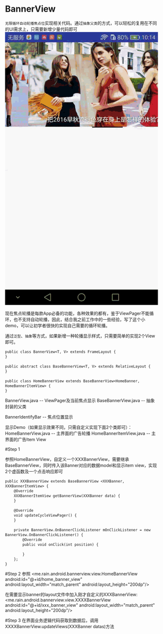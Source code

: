 # BannerView
`无限循环自动轮播焦点位`实现相关代码。通过`抽象父类`的方式，可以轻松的复用在不同的UI需求上，只需要新增少量代码即可
![](https://github.com/sereinli/BannerView/blob/master/demo.gif)


现在焦点轮播是每款App必备的功能，各种效果的都有，鉴于ViewPager不能循环，也不支持自动轮播，因此，结合我之前工作中的一些经验，写了这个小demo，可以让初学者很快的实现自己需要的循环轮播。

通过`泛型`、`抽象`等方式，如果新增一种轮播显示样式，只需要简单的实现2个View即可。
```
public class BannerView<T, V> extends FrameLayout {
}

public abstract class BaseBannerView<T, V> extends RelativeLayout {
}

public class HomeBannerView extends BaseBannerView<HomeBanner, HomeBannerItemView> {
}
```
BannerView.java           -- ViewPager及当前焦点显示
BaseBannerView.java       -- 抽象封装的父类

BannerIdentifyBar         -- 焦点位置显示

显示Demo（如果显示效果不同，只需自定义实现下面2个类即可）：
HomeBannerView.java       -- 主界面的广告轮播
HomeBannerItemView.java   -- 主界面的广告Item View

#Step 1

参照HomeBannerView，自定义一个XXXBannerView，需要继承BaseBannerView，同时传入该Banner对应的数据model和显示item view，实现2个虚函数及一个点击响应即可
```
public XXXBannerView extends BaseBannerView <XXXBanner, XXXBannerItemView> {
    @Override
    XXXBannerItemView getBannerView(XXXBanner data) {
    }

    @Override
    void updateCycleViewPager() {
    }

    private BannerView.OnBannerClickListener mOnClickListener = new BannerView.OnBannerClickListener() {
        @Override
        public void onClick(int position) {
            
        }
    };
}
```
#Step 2
参照
<me.rain.android.bannerview.view.HomeBannerView
            android:id="@+id/home_banner_view"
            android:layout_width="match_parent"
            android:layout_height="200dp"/>
            
在需要显示banner的layout文件中加入刚才自定义的XXXBannerView:
<me.rain.android.bannerview.view.XXXXBannerView
            android:id="@+id/xxx_banner_view"
            android:layout_width="match_parent"
            android:layout_height="200dp"/>
            
#Step 3
在界面业务逻辑代码获取到数据后，调用XXXXBannerView.updateViews(XXXBanner datas)方法


